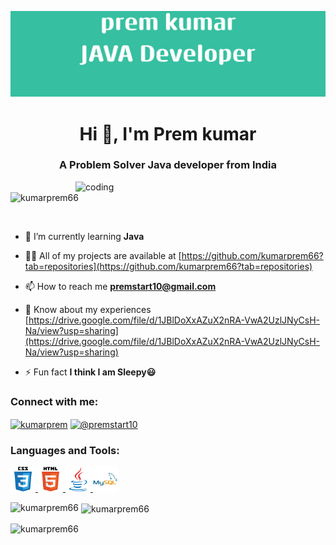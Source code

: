 
![logo](https://github.com/kumarprem66/kumarprem66.github.io/blob/main/prem_kumarJAVA_Developer%20(1).png)
<h1 align="center">Hi 👋, I'm Prem kumar</h1>
<h3 align="center">A Problem Solver Java developer from India</h3>


<img align="right" alt="coding" width = "400" src="https://encrypted-tbn0.gstatic.com/images?q=tbn:ANd9GcTQtBPQr3QtF9oShmIQzqvbOMguqQnPzBNIsg&usqp=CAU">


<p align="left"> <img src="https://komarev.com/ghpvc/?username=kumarprem66&label=Profile%20views&color=0e75b6&style=flat" alt="kumarprem66" /> </p>

<p align="left"> <a href="https://twitter.com/" target="blank"><img src="https://img.shields.io/twitter/follow/?logo=twitter&style=for-the-badge" alt="" /></a> </p>

- 🌱 I’m currently learning **Java**

- 👨‍💻 All of my projects are available at [https://github.com/kumarprem66?tab=repositories](https://github.com/kumarprem66?tab=repositories)

- 📫 How to reach me **premstart10@gmail.com**

- 📄 Know about my experiences [https://drive.google.com/file/d/1JBlDoXxAZuX2nRA-VwA2UzlJNyCsH-Na/view?usp=sharing](https://drive.google.com/file/d/1JBlDoXxAZuX2nRA-VwA2UzlJNyCsH-Na/view?usp=sharing)

- ⚡ Fun fact **I think I am Sleepy😃**

<h3 align="left">Connect with me:</h3>
<p align="left">
<a href="https://www.leetcode.com/kumarprem" target="blank"><img align="center" src="https://raw.githubusercontent.com/rahuldkjain/github-profile-readme-generator/master/src/images/icons/Social/leet-code.svg" alt="kumarprem" height="30" width="40" /></a>
<a href="https://www.hackerearth.com/@premstart10" target="blank"><img align="center" src="https://raw.githubusercontent.com/rahuldkjain/github-profile-readme-generator/master/src/images/icons/Social/hackerearth.svg" alt="@premstart10" height="30" width="40" /></a>
</p>

<h3 align="left">Languages and Tools:</h3>
<p align="left"> <a href="https://www.w3schools.com/css/" target="_blank" rel="noreferrer"> <img src="https://raw.githubusercontent.com/devicons/devicon/master/icons/css3/css3-original-wordmark.svg" alt="css3" width="40" height="40"/> </a> <a href="https://www.w3.org/html/" target="_blank" rel="noreferrer"> <img src="https://raw.githubusercontent.com/devicons/devicon/master/icons/html5/html5-original-wordmark.svg" alt="html5" width="40" height="40"/> </a> <a href="https://www.java.com" target="_blank" rel="noreferrer"> <img src="https://raw.githubusercontent.com/devicons/devicon/master/icons/java/java-original.svg" alt="java" width="40" height="40"/> </a> <a href="https://www.mysql.com/" target="_blank" rel="noreferrer"> <img src="https://raw.githubusercontent.com/devicons/devicon/master/icons/mysql/mysql-original-wordmark.svg" alt="mysql" width="40" height="40"/> </a> </p>

<p><img align="left" src="https://github-readme-stats.vercel.app/api/top-langs?username=kumarprem66&show_icons=true&locale=en&layout=compact" alt="kumarprem66" /></p>

<p>&nbsp;<img align="center" src="https://github-readme-stats.vercel.app/api?username=kumarprem66&show_icons=true&locale=en" alt="kumarprem66" /></p>

<p><img align="center" src="https://github-readme-streak-stats.herokuapp.com/?user=kumarprem66&" alt="kumarprem66" /></p>

